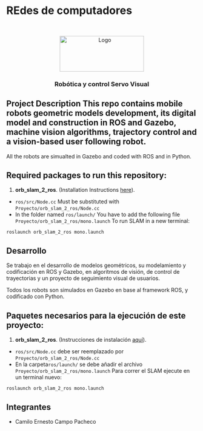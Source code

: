 # REdes de computadores
<!--
*** Thanks for checking out the Best-README-Template. If you have a suggestion
*** that would make this better, please fork the repo and create a pull request
*** or simply open an issue with the tag "enhancement".
*** Thanks again! Now go create something AMAZING! :D
***
***
***
*** To avoid retyping too much info. Do a search and replace for the following:
*** github_username, repo_name, twitter_handle, email, project_title, project_description
-->



<!-- PROJECT SHIELDS -->
<!--
*** I'm using markdown "reference style" links for readability.
*** Reference links are enclosed in brackets [ ] instead of parentheses ( ).
*** See the bottom of this document for the declaration of the reference variables
*** for contributors-url, forks-url, etc. This is an optional, concise syntax you may use.
*** https://www.markdownguide.org/basic-syntax/#reference-style-links
-->


<!-- PROJECT LOGO -->
<br />
<p align="center">
  <a href="https://github.com/Leviatt/Lab1">
    <img src="images/UNShield.png" alt="Logo" width="222" height="94">
  </a>

  <h3 align="center">Robótica y control Servo Visual</h3>
  
## Project Description This repo contains mobile robots geometric models development, its digital model and construction in ROS and Gazebo, machine vision algorithms, trajectory control and a vision-based user following robot.


All the robots are simualted in Gazebo and coded with ROS and in Python.
## Required packages to run this repository:

1. **orb_slam_2_ros**. (Installation Instructions [here](https://github.com/appliedAI-Initiative/orb_slam_2_ros)). 
  - `ros/src/Node.cc` Must be substituted with `Proyecto/orb_slam_2_ros/Node.cc`  
  - In the folder named `ros/launch/` You have to add the following file `Proyecto/orb_slam_2_ros/mono.launch`
To run SLAM in a new terminal:
```
roslaunch orb_slam_2_ros mono.launch
```



## Desarrollo

Se trabajo en el desarrollo de modelos geométricos, su modelamiento y codificación en ROS y Gazebo, en algoritmos de visión, de control de trayectorias y un proyecto de seguimiento visual de usuarios.

Todos los robots son simulados en Gazebo en base al framework ROS, y codificado con Python.
## Paquetes necesarios para la ejecución de este proyecto:

1. **orb_slam_2_ros**. (Instrucciones de instalación [aquí](https://github.com/appliedAI-Initiative/orb_slam_2_ros)). 
  - `ros/src/Node.cc` debe ser reemplazado por `Proyecto/orb_slam_2_ros/Node.cc`  
  - En la carpeta`ros/launch/` se debe añadir el archivo `Proyecto/orb_slam_2_ros/mono.launch`
Para correr el SLAM ejecute en un terminal nuevo:
```
roslaunch orb_slam_2_ros mono.launch
```

## Integrantes
* Camilo Ernesto Campo Pacheco
